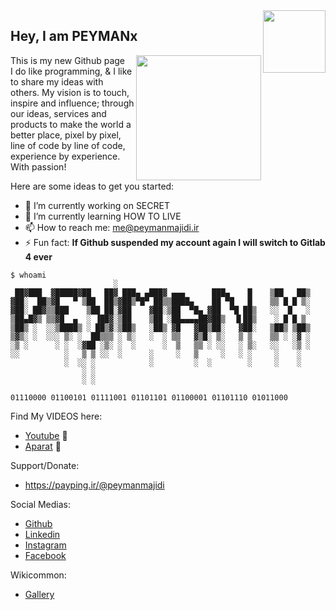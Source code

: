 
<img align="right" width="100" height="100" src="https://user-images.githubusercontent.com/110537772/185734878-d5a358d3-1cbd-4a00-bbc5-77e78c8e9651.png"/>  

## Hey, I am PEYMANx 
<img align="right" width="200" height="200" src="https://user-images.githubusercontent.com/110537772/185732616-769fd49c-82b6-4ccc-83db-408babca3313.gif"/>

This is my new Github page  
I do like programming, & I like to share my ideas with others. My vision is to touch, inspire and influence; through our ideas, services and products to make the world a better place, pixel by pixel, line of code by line of code, experience by experience. With passion!   


Here are some ideas to get you started:   

- 🔭 I’m currently working on SECRET
- 🌱 I’m currently learning HOW TO LIVE
- 📫 How to reach me: me@peymanmajidi.ir
- ⚡ Fun fact: **If Github suspended my account again I will switch to Gitlab 4 ever**




```
$ whoami
                       ░                                                       
 ██▓███  ▓█████▓██   ██▓ ███▄ ▄███▓ ▄▄▄      ███▄    █    ▒██   ██▒            
▓██░  ██▒▓█   ▀ ▒██  ██▒▓██▒▀█▀ ██▒▒████▄    ██ ▀█   █    ▒▒ █ █ ▒░            
▓██░ ██▓▒▒███    ▒██ ██░▓██    ▓██░▒██  ▀█▄ ▓██  ▀█ ██▒   ░░  █   ░            
▒██▄█▓▒ ▒▒▓█  ▄  ░ ▐██▓░▒██    ▒██ ░██▄▄▄▄██▓██▒  ▐▌██▒    ░ █ █ ▒             
▒██▒ ░  ░░▒████▒ ░ ██▒▓░▒██▒   ░██▒ ▓█   ▓██▒██░   ▓██░   ▒██▒ ▒██▒            
▒▓▒░ ░  ░░░ ▒░ ░  ██▒▒▒ ░ ▒░   ░  ░ ▒▒   ▓▒█░ ▒░   ▒ ▒    ▒▒ ░ ░▓ ░            
░▒ ░      ░ ░  ░▓██ ░▒░ ░  ░      ░  ▒   ▒▒ ░ ░░   ░ ▒░   ░░   ░▒ ░            
░░          ░   ▒ ▒ ░░  ░      ░     ░   ▒     ░   ░ ░     ░    ░              
            ░  ░░ ░            ░         ░  ░        ░     ░    ░              
                ░ ░                                                            
                ░ ░                                                                                                                     

01110000 01100101 01111001 01101101 01100001 01101110 01011000 
```



Find My VIDEOS here:
- [Youtube](http://www.youtube.com/user/Peymanvideo) 🎥
- [Aparat](https://www.aparat.com/peyman.majidi)  🎥


Support/Donate:   
- https://payping.ir/@peymanmajidi

Social Medias:
- [Github](https://github.com/peymanX)
- [Linkedin](http://www.linkedin.com/in/peyman-majidi-moein)
- [Instagram](https://www.instagram.com/peymanmajidi.ir/)
- [Facebook](https://www.facebook.com/Peymantv)

Wikicommon:
- [Gallery](https://commons.wikimedia.org/w/index.php?search=peyman+majidi+moein&title=Special:MediaSearch&go=Go&type=image)


